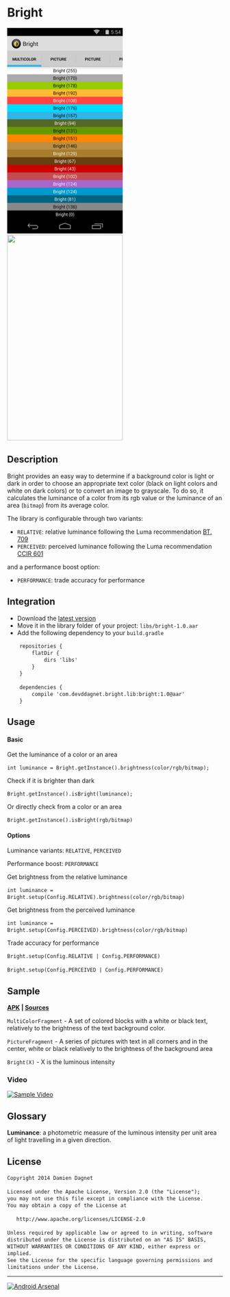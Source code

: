 # Bright

<img src='./bright_screen_sample_multicolor.png' width='270' height='480' />
<img src='./bright_screen_sample_picture.png' width='270' height='480' />

## Description

Bright provides an easy way to determine if a background color is light or dark in order to choose
an appropriate text color (black on light colors and white on dark colors) or to convert an image
to grayscale.
To do so, it calculates the luminance of a color from its rgb value
or the luminance of an area (`bitmap`) from its average color.

The library is configurable through two variants:

* `RELATIVE`: relative luminance following the Luma recommendation [BT. 709](http://en.wikipedia.org/wiki/Rec._709)
* `PERCEIVED`: perceived luminance following the Luma recommendation [CCIR 601](http://en.wikipedia.org/wiki/CCIR_601)

and a performance boost option:

* `PERFORMANCE`: trade accuracy for performance

## Integration

* Download the [latest version][Library aar]
* Move it in the library folder of your project: `libs/bright-1.0.aar`
* Add the following dependency to your `build.gradle`

```
    repositories {
        flatDir {
            dirs 'libs'
        }
    }
    
    dependencies {
        compile 'com.devddagnet.bright.lib:bright:1.0@aar'
    }
```

## Usage

#### Basic

Get the luminance of a color or an area

    int luminance = Bright.getInstance().brightness(color/rgb/bitmap);

Check if it is brighter than dark

    Bright.getInstance().isBright(luminance);

Or directly check from a color or an area

    Bright.getInstance().isBright(rgb/bitmap)

#### Options

Luminance variants: `RELATIVE`, `PERCEIVED`

Performance boost: `PERFORMANCE`

Get brightness from the relative luminance

    int luminance = Bright.setup(Config.RELATIVE).brightness(color/rgb/bitmap)

Get brightness from the perceived luminance

    int luminance = Bright.setup(Config.PERCEIVED).brightness(color/rgb/bitmap)

Trade accuracy for performance

    Bright.setup(Config.RELATIVE | Config.PERFORMANCE)

    Bright.setup(Config.PERCEIVED | Config.PERFORMANCE)

## Sample

__[APK][Sample Apk] | [Sources][Sample Sources]__

`MultiColorFragment` - A set of colored blocks with a white or black text, relatively to the brightness
of the text background color.

`PictureFragment` - A series of pictures with text in all corners and in the center, white or black
relatively to the brightness of the background area

`Bright(X)` - X is the luminous intensity

### Video

[![Sample Video](http://img.youtube.com/vi/g56IAIRhNGM/0.jpg)](http://youtu.be/g56IAIRhNGM)

## Glossary

__Luminance__: a photometric measure of the luminous intensity
per unit area of light travelling in a given direction.

## License

    Copyright 2014 Damien Dagnet

    Licensed under the Apache License, Version 2.0 (the "License");
    you may not use this file except in compliance with the License.
    You may obtain a copy of the License at

       http://www.apache.org/licenses/LICENSE-2.0

    Unless required by applicable law or agreed to in writing, software
    distributed under the License is distributed on an "AS IS" BASIS,
    WITHOUT WARRANTIES OR CONDITIONS OF ANY KIND, either express or implied.
    See the License for the specific language governing permissions and
    limitations under the License.


[Sample Sources]: https://github.com/damson/Bright/tree/master/sample/src/main/java/com/devddagnet/bright/sample
[Sample Apk]: https://github.com/damson/Bright/raw/master/releases/bright-sample.apk
[Library aar]: https://github.com/damson/Bright/releases/download/v1.0.0-release/bright-1.0.aar

***

[![Android Arsenal](https://img.shields.io/badge/Android%20Arsenal-Bright-brightgreen.svg?style=flat)](https://android-arsenal.com/details/1/92)
